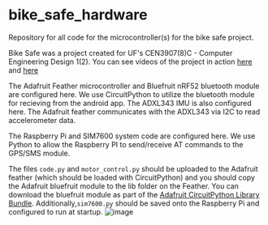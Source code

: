 # bike_safe_hardware
Repository for all code for the microcontroller(s) for the bike safe project.

Bike Safe was a project created for UF's CEN3907(8)C - Computer Engineering Design 1(2). You can see videos of the project in action [here](http://drive.google.com/file/d/1t3mQxvXF86D3jJ3va8k8QQgxi2qlvDxN/view) and [here](http://drive.google.com/file/d/1H2X12yVtx400VUr5sxwoC6RrVb-3eGYs/view)

The Adafruit Feather microcontroller and Bluefruit nRF52 bluetooth module are configured here. We use CircuitPython to utilize the bluetooth module for recieving from the android app. The ADXL343 IMU is also configured here. The Adafruit feather communicates with the ADXL343 via I2C to read accelerometer data.

The Raspberry Pi and SIM7600 system code are configured here. We use Python to allow the Raspberry PI to send/receive AT commands to the GPS/SMS module.

The files `code.py` and `motor_control.py` should be uploaded to the Adafruit feather (which should be loaded with CircuitPython) and you should copy the Adafruit bluefruit module to the lib folder on the Feather. You can download the bluefruit module as part of the [Adafruit CircuitPython Library Bundle](https://circuitpython.org/libraries). Additionally,`sim7600.py` should be saved onto the Raspberry Pi and configured to run at startup.
![image](https://user-images.githubusercontent.com/58480140/231600493-73fb2f92-9408-4575-b7fa-ad39930c432c.png)

